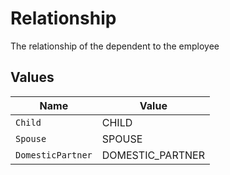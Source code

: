 # Relationship

The relationship of the dependent to the employee


## Values

| Name              | Value             |
| ----------------- | ----------------- |
| `Child`           | CHILD             |
| `Spouse`          | SPOUSE            |
| `DomesticPartner` | DOMESTIC_PARTNER  |